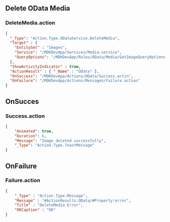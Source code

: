 ## Delete OData Media

### DeleteMedia.action

```json
{
  "_Type": "Action.Type.ODataService.DeleteMedia",
  "Target" : {
    "EntitySet" : "Images",
    "Service": "/MDKDevApp/Services/Media.service",
    "QueryOptions": "/MDKDevApp/Rules/OData/Media/GetImageQueryOptions.js"
  },
  "ShowActivityIndicator" : true,
  "ActionResult" : { "_Name" : "OData" },
  "OnSuccess": "/MDKDevApp/Actions/OData/Success.actin",
  "OnFailure": "/MDKDevApp/Actions/Messages/Failure.action"
}
```

## OnSucces

### Success.action
```json
{
	"Animated": true,
	"Duration": 6,
	"Message": "Image deleted successfully",
	"_Type": "Action.Type.ToastMessage"
}
```

## OnFailure

### Failure.action

```json
{
    "_Type" : "Action.Type.Message",
    "Message" : "#ActionResults:OData/#Property:error",
    "Title" : "DeleteMedia Error",
    "OKCaption" : "OK"
}
```